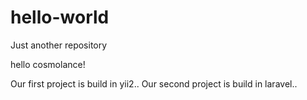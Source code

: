 # hello-world
Just another repository

hello cosmolance!

Our first project is build in yii2..
Our second project is build in laravel..

